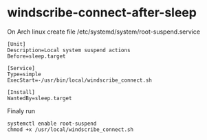 # windscribe-connect-after-sleep

On Arch linux create file /etc/systemd/system/root-suspend.service

    [Unit]
    Description=Local system suspend actions
    Before=sleep.target

    [Service]
    Type=simple
    ExecStart=-/usr/bin/local/windscribe_connect.sh

    [Install]
    WantedBy=sleep.target

Finaly run

    systemctl enable root-suspend 
    chmod +x /usr/local/windscribe_connect.sh
